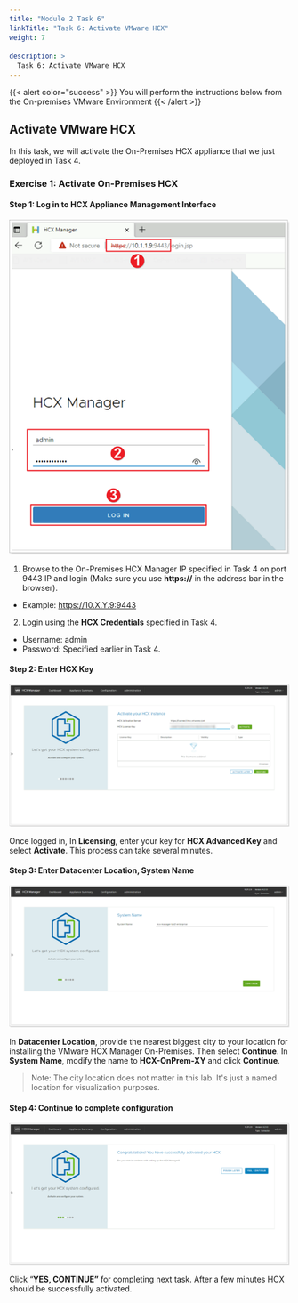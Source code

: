 ```yaml
---
title: "Module 2 Task 6"
linkTitle: "Task 6: Activate VMware HCX"
weight: 7

description: >
  Task 6: Activate VMware HCX
---
```


{{< alert color="success" >}}
You will perform the instructions below from the On-premises VMware Environment
{{< /alert >}}

## **Activate VMware HCX**

In this task, we will activate the On-Premises HCX appliance that we just deployed in Task 4.

### **Exercise 1: Activate On-Premises HCX**

#### Step 1: Log in to HCX Appliance Management Interface

![](Mod2Task6Pic1.png)

1. Browse to the On-Premises HCX Manager IP specified in Task 4 on port 9443 IP and login (Make sure you use **https://** in the address bar in the browser).
- Example: <https://10.X.Y.9:9443>
2. Login using the **HCX Credentials** specified in Task 4.
- Username: admin
- Password: Specified earlier in Task 4.

#### Step 2: Enter HCX Key

![](Mod2Task6Pic2.png)

Once logged in, In **Licensing**, enter your key for **HCX Advanced Key** and select **Activate**. This process can take several minutes.

#### Step 3: Enter Datacenter Location, System Name

![](Mod2Task6Pic3.png)

In **Datacenter Location**, provide the nearest biggest city to your location for installing the VMware HCX Manager On-Premises. Then select **Continue**. In **System Name**, modify the name to **HCX-OnPrem-XY** and click **Continue**.

> Note: The city location does not matter in this lab. It's just a named location for visualization purposes.

#### Step 4: Continue to complete configuration

![](Mod2Task6Pic4.png)

Click “**YES, CONTINUE”** for completing next task. After a few minutes HCX should be successfully activated.
